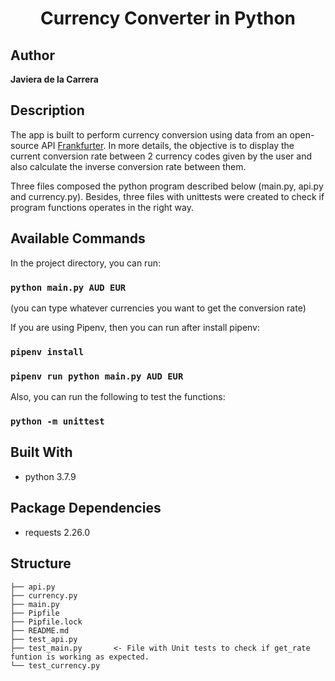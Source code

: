 <h1 align="center">Currency Converter in Python</h1>

## Author

**Javiera de la Carrera**

## Description
The app is built to perform currency conversion using data from an open-source API [Frankfurter](https://www.frankfurter.app/). In more details, the objective is to display the current conversion rate between 2 currency codes given by the user and also calculate the inverse conversion rate between them.

Three files composed the python program described below (main.py, api.py and currency.py). 
Besides, three files with unittests were created to check if program functions operates in the right way.

## Available Commands

In the project directory, you can run:

### `python main.py AUD EUR`

(you can type whatever currencies you want to get the conversion rate)

If you are using Pipenv, then you can run after install pipenv:

### `pipenv install`
### `pipenv run python main.py AUD EUR`

Also, you can run the following to test the functions:

### `python -m unittest`

## Built With

- python 3.7.9

## Package Dependencies

- requests 2.26.0

## Structure

    ├── api.py             
    ├── currency.py        
    ├── main.py            
    ├── Pipfile            
    ├── Pipfile.lock       
    ├── README.md          
    ├── test_api.py        
    ├── test_main.py       <- File with Unit tests to check if get_rate funtion is working as expected.
    └── test_currency.py   
